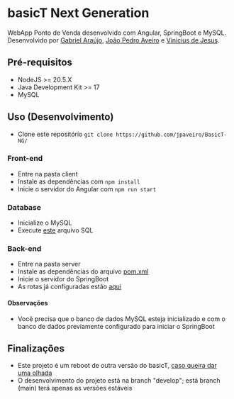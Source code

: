 # basicT Next Generation

WebApp Ponto de Venda desenvolvido com Angular, SpringBoot e MySQL.
Desenvolvido por [Gabriel Araújo](https://github.com/themyntt), [João Pedro Aveiro](https://github.com/jpaveiro) e [Vinicius de Jesus](https://github.com/viniciusdevjesus).

## Pré-requisitos
- NodeJS >= 20.5.X
- Java Development Kit >= 17
- MySQL

## Uso (Desenvolvimento)
- Clone este repositório ```git clone https://github.com/jpaveiro/BasicT-NG/```

### Front-end
- Entre na pasta client
- Instale as dependências com ```npm install```
- Inicie o servidor do Angular com ```npm run start```

### Database
- Inicialize o MySQL
- Execute [este](./server/database/schema.sql) arquivo SQL

### Back-end
- Entre na pasta server
- Instale as dependências do arquivo [pom.xml](./server/pom.xml)
- Inicie o servidor do SpringBoot
- As rotas já configuradas estão [aqui](./server/integration/README.md)

#### Observações
- Você precisa que o banco de dados MySQL esteja inicializado e com o banco de dados previamente configurado para iniciar o SpringBoot

## Finalizações
- Este projeto é um reboot de outra versão do basicT, [caso queira dar uma olhada](https://github.com/themyntt/basicT)
- O desenvolvimento do projeto está na branch "develop"; está branch (main) terá apenas as versões estáveis